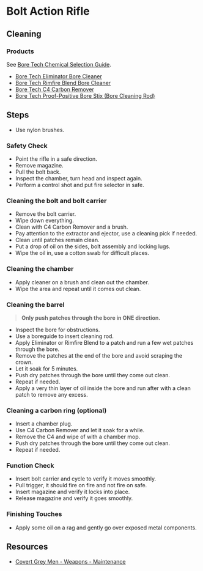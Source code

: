 # Bolt Action Rifle

## Cleaning

### Products

See [Bore Tech Chemical Selection Guide](https://github.com/CumpsD/second-brain/raw/main/assets/shooting/boretech/Chemical-Selection-Guide.pdf).

* [Bore Tech Eliminator Bore Cleaner](https://github.com/CumpsD/second-brain/blob/main/Shooting/Cleaning/Bore%20Tech%20Eliminator%20Bore%20Cleaner.md)
* [Bore Tech Rimfire Blend Bore Cleaner](https://github.com/CumpsD/second-brain/blob/main/Shooting/Cleaning/Bore%20Tech%20Rimfire%20Blend%20Bore%20Cleaner.md)
* [Bore Tech C4 Carbon Remover](https://github.com/CumpsD/second-brain/blob/main/Shooting/Cleaning/Bore%20Tech%20C4%20Carbon%20Remover.md)
* [Bore Tech Proof-Positive Bore Stix (Bore Cleaning Rod)](https://github.com/CumpsD/second-brain/blob/main/Shooting/Cleaning/Bore%20Tech%20Proof-Positive%20Bore%20Stix.md)

## Steps

* Use nylon brushes.

### Safety Check

* Point the rifle in a safe direction.
* Remove magazine.
* Pull the bolt back.
* Inspect the chamber, turn head and inspect again.
* Perform a control shot and put fire selector in safe.

### Cleaning the bolt and bolt carrier

* Remove the bolt carrier.
* Wipe down everything.
* Clean with C4 Carbon Remover and a brush.
* Pay attention to the extractor and ejector, use a cleaning pick if needed.
* Clean until patches remain clean.
* Put a drop of oil on the sides, bolt assembly and locking lugs.
* Wipe the oil in, use a cotton swab for difficult places.

### Cleaning the chamber

* Apply cleaner on a brush and clean out the chamber.
* Wipe the area and repeat until it comes out clean.

### Cleaning the barrel

> **Only push patches through the bore in ONE direction.**

* Inspect the bore for obstructions.
* Use a boreguide to insert cleaning rod.
* Apply Eliminator or Rimfire Blend to a patch and run a few wet patches through the bore.
* Remove the patches at the end of the bore and avoid scraping the crown.
* Let it soak for 5 minutes.
* Push dry patches through the bore until they come out clean.
* Repeat if needed.
* Apply a very thin layer of oil inside the bore and run after with a clean patch to remove any excess.

### Cleaning a carbon ring (optional)

* Insert a chamber plug.
* Use C4 Carbon Remover and let it soak for a while.
* Remove the C4 and wipe of with a chamber mop.
* Push dry patches through the bore until they come out clean.
* Repeat if needed.

### Function Check

* Insert bolt carrier and cycle to verify it moves smoothly.
* Pull trigger, it should fire on fire and not fire on safe.
* Insert magazine and verify it locks into place.
* Release magazine and verify it goes smoothly.

### Finishing Touches

* Apply some oil on a rag and gently go over exposed metal components.

## Resources

* [Covert Grey Men - Weapons - Maintenance](https://www.youtube.com/playlist?list=PL_ijYBPqLIKeEimLkQccGEln0JlZlhkKa)
